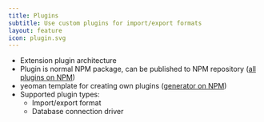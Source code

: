 ```yaml
---
title: Plugins
subtitle: Use custom plugins for import/export formats
layout: feature
icon: plugin.svg
---
```


* Extension plugin architecture
* Plugin is normal NPM package, can be published to NPM repository ([all plugins on NPM](https://www.npmjs.com/search?q=keywords:dbgateplugin))
* yeoman template for creating own plugins ([generator on NPM](https://www.npmjs.com/package/generator-dbgate))
* Supported plugin types:
  * Import/export format
  * Database connection driver
